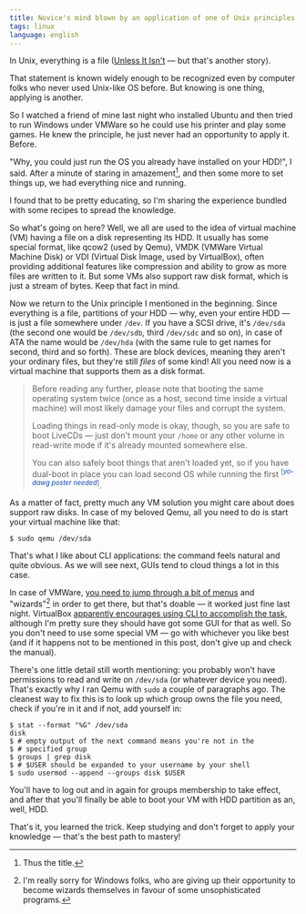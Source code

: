 ```yaml
---
title: Novice's mind blown by an application of one of Unix principles
tags: linux
language: english
---
```


In Unix, everything is a file ([Unless It
Isn't][10-things-I-hate-about-(u)nix] — but that's another story).

That statement is known widely enough to be recognized even by computer folks
who never used Unix-like OS before. But knowing is one thing, applying is
another.

So I watched a friend of mine last night who installed Ubuntu and then tried to
run Windows under VMWare so he could use his printer and play some games. He
knew the principle, he just never had an opportunity to apply it. Before.

"Why, you could just run the OS you already have installed on your HDD!", I
said. After a minute of staring in amazement[^thus-the-title], and then some
more to set things up, we had everything nice and running.

I found that to be pretty educating, so I'm sharing the experience bundled with
some recipes to spread the knowledge.

So what's going on here? Well, we all are used to the idea of virtual machine
(VM) having a file on a disk representing its HDD. It usually has some special
format, like qcow2 (used by Qemu), VMDK (VMWare Virtual Machine Disk) or VDI
(Virtual Disk Image, used by VirtualBox), often providing additional features
like compression and ability to grow as more files are written to it. But some
VMs also support raw disk format, which is just a stream of bytes. Keep that
fact in mind.

Now we return to the Unix principle I mentioned in the beginning. Since
everything is a file, partitions of your HDD — why, even your entire HDD — is
just a file somewhere under `/dev`. If you have a SCSI drive, it's `/dev/sda`
(the second one would be `/dev/sdb`, third `/dev/sdc` and so on), in case of ATA
the name would be `/dev/hda` (with the same rule to get names for second, third
and so forth). These are block devices, meaning they aren't your ordinary files,
but they're still *files* of some kind! All you need now is a virtual machine
that supports them as a disk format.

<blockquote class="warning">
Before reading any further, please note that booting the same operating system
twice (once as a host, second time inside a virtual machine) will most likely
damage your files and corrupt the system.

Loading things in read-only mode is okay, though, so you are safe to boot
LiveCDs — just don't mount your `/home` or any other volume in read-write mode
if it's already mounted somewhere else.

You can also safely boot things that aren't loaded yet, so if you have dual-boot
in place you can load second OS while running the first <sup>[<i style="color:
rgb(6, 69, 173);">yo-dawg poster needed</i>]</sup>.
</blockquote>

As a matter of fact, pretty much any VM solution you might care about does
support raw disks. In case of my beloved Qemu, all you need to do is start your
virtual machine like that:

```
$ sudo qemu /dev/sda
```

That's what I like about CLI applications: the command feels natural and quite
obvious. As we will see next, GUIs tend to cloud things a lot in this case.

In case of VMWare, [you need to jump through a bit of menus][vmware-tutorial]
and "wizards"[^wizards] in order to get there, but that's doable — it worked
just fine last night. VirtualBox [apparently encourages using CLI to accomplish
the task][virtualbox-tutorial], although I'm pretty sure they should have got
some GUI for that as well. So you don't need to use some special VM — go with
whichever you like best (and if it happens not to be mentioned in this post,
don't give up and check the manual).

There's one little detail still worth mentioning: you probably won't have
permissions to read and write on `/dev/sda` (or whatever device you need).
That's exactly why I ran Qemu with `sudo` a couple of paragraphs ago. The
cleanest way to fix this is to look up which group owns the file you need, check
if you're in it and if not, add yourself in:

```console
$ stat --format "%G" /dev/sda
disk
$ # empty output of the next command means you're not in the
$ # specified group
$ groups | grep disk
$ # $USER should be expanded to your username by your shell
$ sudo usermod --append --groups disk $USER 
```

You'll have to log out and in again for groups membership to take effect, and
after that you'll finally be able to boot your VM with HDD partition as an,
well, HDD.

That's it, you learned the trick. Keep studying and don't forget to apply your
knowledge — that's the best path to mastery!

[10-things-I-hate-about-(u)nix]:
http://www.informit.com/articles/article.aspx?p=424451 "10 Things I Hate About
(U)NIX"

[^thus-the-title]: Thus the title.

[vmware-tutorial]: http://www.vmware.com/support/ws5/doc/ws_disk_add_raw.html
"Adding Physical Disks to a Virtual Machine"

[virtualbox-tutorial]: http://www.virtualbox.org/manual/ch09.html#rawdisk
"Oracle VM VirtualBox User Manual. Chapter 9. Advanced topics. 9.8.1 Using a raw
host hard disk from a guest"

[^wizards]: I'm really sorry for Windows folks, who are giving up their
opportunity to become wizards themselves in favour of some unsophisticated
programs.

